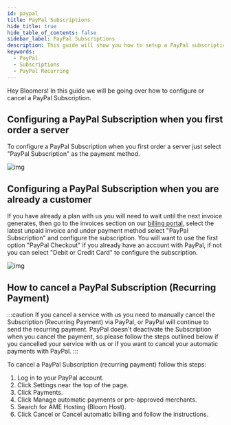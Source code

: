 ```yaml
---
id: paypal
title: PayPal Subscriptions
hide_title: true
hide_table_of_contents: false
sidebar_label: PayPal Subscriptions
description: This guide will show you how to setup a PayPal subscription and how to cancel it if neccesary.
keywords:
  - PayPal
  - Subscriptions
  - PayPal Recurring
---
```


Hey Bloomers! In this guide we will be going over how to configure or cancel a PayPal Subscription.


## Configuring a PayPal Subscription when you first order a server

To configure a PayPal Subscription when you first order a server just select "PayPal Subscription" as the payment method.

![img](/imgs/billing/paypal/1.png)

## Configuring a PayPal Subscription when you are already a customer

If you have already a plan with us you will need to wait until the next invoice generates, then go to the invoices section on our [billing portal](https://billing.bloom.host/clientarea.php?action=invoices), select the latest unpaid invoice and under payment method select "PayPal Subscription" and configure the subscription. You will want to use the first option "PayPal Checkout" if you already have an account with PayPal, if not you can select "Debit or Credit Card" to configure the subscription.

![img](/imgs/billing/paypal/2.png)

## How to cancel a PayPal Subscription (Recurring Payment)

:::caution
If you cancel a service with us you need to manually cancel the Subscription (Recurring Payment) via PayPal, or PayPal will continue to send the recurring payment. PayPal doesn't deactivate the Subscription when you cancel the payment, so please follow the steps outlined below if you cancelled your service with us or if you want to cancel your automatic payments with PayPal.
:::

To cancel a PayPal Subscription (recurring payment) follow this steps:

1. Log in to your PayPal account.
2. Click Settings near the top of the page.
3. Click Payments.
4. Click Manage automatic payments or pre-approved merchants.
5. Search for AME Hosting (Bloom Host).
6. Click Cancel or Cancel automatic billing and follow the instructions.

